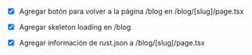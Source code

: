 - [x] Agregar botón para volver a la página /blog en /blog/[slug]/page.tsx

- [x] Agregar skeleton loading en /blog

- [x] Agregar información de rust.json a /blog/[slug]/page.tsx
